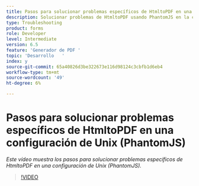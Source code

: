 ```yaml
---
title: Pasos para solucionar problemas específicos de HtmltoPDF en una configuración de Unix (PhantomJS)
description: Solucionar problemas de HtmltoPDF usando PhantomJS en la configuración de UNIX.
type: Troubleshooting
product: forms
role: Developer
level: Intermediate
version: 6.5
feature: 'Generador de PDF '
topic: 'Desarrollo   '
index: y
source-git-commit: 65a40826d3be322673e116d98124c3cbfb1d6eb4
workflow-type: tm+mt
source-wordcount: '49'
ht-degree: 6%

---
```




# Pasos para solucionar problemas específicos de HtmltoPDF en una configuración de Unix (PhantomJS)

*Este vídeo muestra los pasos para solucionar problemas específicos de HtmltoPDF en una configuración de Unix (PhantomJS).*

>[!VIDEO](https://video.tv.adobe.com/v/335546?quality=9&learn=on)

